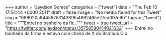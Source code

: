 
+++
author = "Jaydson Gomes"
categories = ["tweet"]
date = "Thu Feb 10 17:54:44 +0000 2011"
draft = false
image = "No media found for this Tweet"
slug = "688020a944597531438f9b4892465e27ed097e6b"
tags = ["tweet"]
title = """Entrei no banheiro da fir..."""
tweet = true
tweet_url = "https://twitter.com/jaydson/status/35758580414021632"
+++
Entrei no banheiro da firma e estava com cheiro de X do Bambus O.o

